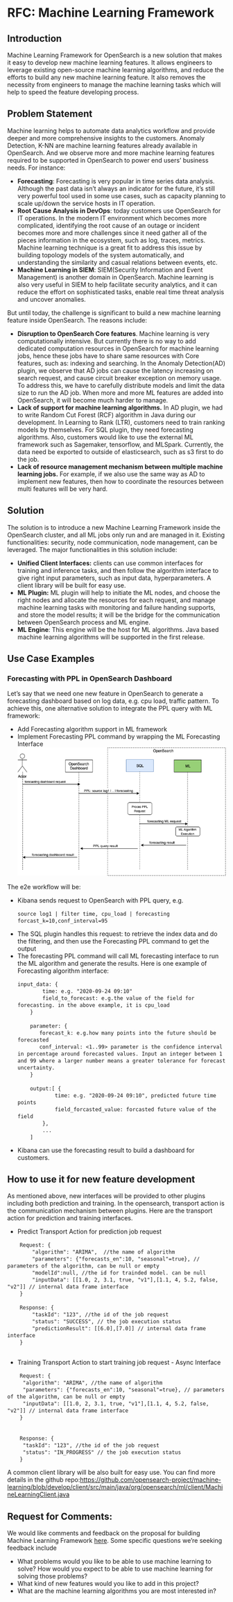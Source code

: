 # RFC: Machine Learning Framework
## Introduction
Machine Learning Framework for OpenSearch is a new solution that makes it easy to develop new machine learning features. It allows engineers to leverage existing open-source machine learning algorithms, and reduce the efforts to build any new machine learning feature. It also removes the necessity from engineers to manage the machine learning tasks which will help to speed the feature developing process.

## Problem Statement
Machine learning helps to automate data analytics workflow and provide deeper and more comprehensive insights to the customers. Anomaly Detection, K-NN are machine learning features already available in OpenSearch. And we observe more and more machine learning features required to be supported in OpenSearch to power end users’ business needs. For instance:

* **Forecasting**: Forecasting is very popular in time series data analysis. Although the past data isn’t always an indicator for the future, it’s still very powerful tool used in some use cases, such as capacity planning to scale up/down the service hosts in IT operation. 
* **Root Cause Analysis in DevOps**: today customers use OpenSearch for IT operations. In the modern IT environment which becomes more complicated, identifying the root cause of an outage or incident becomes more and more challenges since it need gather all of the pieces information in the ecosystem, such as log, traces, metrics. Machine learning technique is a great fit to address this issue by building topology models of the system automatically, and understanding the similarity and casual relations between events, etc.  
* **Machine Learning in SIEM**: SIEM(Security Information and Event Management) is another domain in OpenSearch. Machine learning is also very useful in SIEM to help facilitate security analytics, and it can reduce the effort on sophisticated tasks, enable real time threat analysis and uncover anomalies.

But until today, the challenge is significant to build a new machine learning feature inside OpenSearch. The reasons include:

* **Disruption to OpenSearch Core features**. Machine learning is very computationally intensive. But currently  there is no way to add dedicated computation resources in OpenSearch for machine learning jobs, hence these jobs have to  share same resources with Core features, such as: indexing and searching.  In the Anomaly Detection(AD) plugin, we observe that AD jobs can cause the latency increasing on search request, and cause circuit breaker exception on memory usage. To address this, we have to carefully distribute models and limit the data size to run the AD job. When more and more ML features are added into OpenSearch, it will become much harder to manage. 
* **Lack of support for machine learning algorithms.** In AD plugin, we had to write Random Cut Forest (RCF) algorithm in Java during our development. In Learning to Rank (LTR), customers need to train ranking models by themselves. For SQL plugin, they need forecasting algorithms. Also, customers would like to use the external ML framework such as Sagemaker, tensorflow, and MLSpark. Currently,  the data need be exported to outside of elasticsearch, such as s3 first to do the job. 
* **Lack of resource management mechanism between multiple machine learning jobs.** For example, if we also use the same way as AD to implement new features, then how to coordinate the resources between multi features will be very hard.

  
## Solution 
The solution is to introduce a new Machine Learning Framework inside the OpenSearch cluster, and all ML jobs only run and are managed in it. Existing functionalities: security, node communication, node management, can be leveraged.  The major functionalities in this solution include:

* **Unified Client Interfaces:** clients can use common interfaces for training and inference tasks, and then follow the algorithm interface to give right input parameters, such as input data, hyperparameters.  A client library will be built for easy use.
* **ML Plugin:** ML plugin will help to initiate the ML nodes, and choose the right nodes and allocate the resources for each request, and manage machine learning tasks with monitoring and failure handing supports, and store the model results; it will be the bridge for the communication between OpenSearch process and ML engine.
* **ML Engine**: This engine will be the host for ML algorithms.  Java based machine learning algorithms will be supported in the first release. 

## Use Case Examples

### Forecasting with PPL in OpenSearch Dashboard 

Let’s say that we need one new feature in OpenSearch to generate a forecasting dashboard based on log data, e.g. cpu load, traffic pattern.  To achieve this, one alternative solution to integrate the PPL query with ML framework: 

* Add Forecasting algorithm support in ML framework
* Implement Forecasting PPL command by wrapping the ML Forecasting Interface
![](./images/opensearch-ml-ppl-seq.png)

The e2e workflow will be:

*  Kibana sends request to OpenSearch with PPL query, e.g. 
   ```
   source log1 | filter time, cpu_load | forecasting forcast_k=10,conf_interval=95
   ```
* The SQL plugin handles this request: to retrieve the index data and do the filtering, and then use the Forecasting PPL command to get the output
*  The forecasting PPL command will call ML forecasting interface to run the ML algorithm and generate the results. Here is one example of Forecasting algorithm interface: 
    ```
    input_data: {
            time: e.g. "2020-09-24 09:10"
            field_to_forecast: e.g.the value of the field for forecasting. in the above example, it is cpu_load
        }
        
        parameter: {
           forecast_k: e.g.how many points into the future should be forecasted
           conf_interval: <1..99> parameter is the confidence interval in percentage around forecasted values. Input an integer between 1 and 99 where a larger number means a greater tolerance for forecast uncertainty. 
        }
        
        output:[ {
                time: e.g. "2020-09-24 09:10", predicted future time points
                field_forcasted_value: forcasted future value of the field
            },
            ...
        ]
    ```
* Kibana can use the forecasting result to build a dashboard for customers.


## How to use it for new feature development ##

As mentioned above, new interfaces will be provided to other plugins including both prediction and training. In the opensearch, transport action is the communication mechanism between plugins. Here are the transport action for prediction and training interfaces.

* Predict Transport Action for prediction job request 
```
    Request: {
        "algorithm": "ARIMA",  //the name of algorithm
        "parameters": {"forecasts_en":10, "seasonal"=true}, // parameters of the algorithm, can be null or empty
        "modelId":null, //the id for trainded model. can be null
        "inputData": [[1.0, 2, 3.1, true, "v1"],[1.1, 4, 5.2, false, "v2"]] // internal data frame interface
    }
    
    Response: {
        "taskId": "123", //the id of the job request
        "status": "SUCCESS", // the job execution status
        "predictionResult": [[6.0],[7.0]] // internal data frame interface
    }
    
   ```     
* Training Transport Action to start training job request - Async Interface
``` 
    Request: {
     "algorithm": "ARIMA", //the name of algorithm
     "parameters": {"forecasts_en":10, "seasonal"=true}, // parameters of the algorithm, can be null or empty
     "inputData": [[1.0, 2, 3.1, true, "v1"],[1.1, 4, 5.2, false, "v2"]] // internal data frame interface
    }
    
    
    Response: {
     "taskId": "123", //the id of the job request
     "status": "IN_PROGRESS" // the job execution status
    }
```
A common client library will be also built for easy use. You can find more details in the github repo:https://github.com/opensearch-project/machine-learning/blob/develop/client/src/main/java/org/opensearch/ml/client/MachineLearningClient.java


## Request for Comments: ##

We would like comments and feedback on the proposal for building Machine Learning Framework [here](https://github.com/opensearch-project/machine-learning/issues/20). Some specific questions we’re seeking feedback include

* What problems would you like to be able to use machine learning to solve? How would you expect to be able to use machine learning for solving those problems?
* What kind of new features would you like to add in this project?
* What are the machine learning algorithms you are most interested in?


